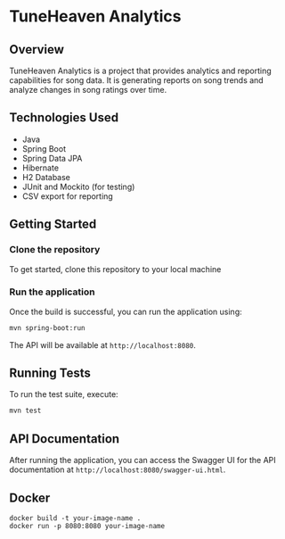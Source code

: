 # TuneHeaven Analytics

## Overview
TuneHeaven Analytics is a project that provides analytics and reporting capabilities for song data. It is generating reports on song trends and analyze changes in song ratings over time.

## Technologies Used
- Java
- Spring Boot
- Spring Data JPA
- Hibernate
- H2 Database
- JUnit and Mockito (for testing)
- CSV export for reporting

## Getting Started

### Clone the repository
To get started, clone this repository to your local machine

### Run the application
Once the build is successful, you can run the application using:

```bash
mvn spring-boot:run
```

The API will be available at `http://localhost:8080`.


## Running Tests
To run the test suite, execute:

```bash
mvn test
```

## API Documentation
After running the application, you can access the Swagger UI for the API documentation at `http://localhost:8080/swagger-ui.html`.

## Docker
`docker build -t your-image-name .` \
`docker run -p 8080:8080 your-image-name`

